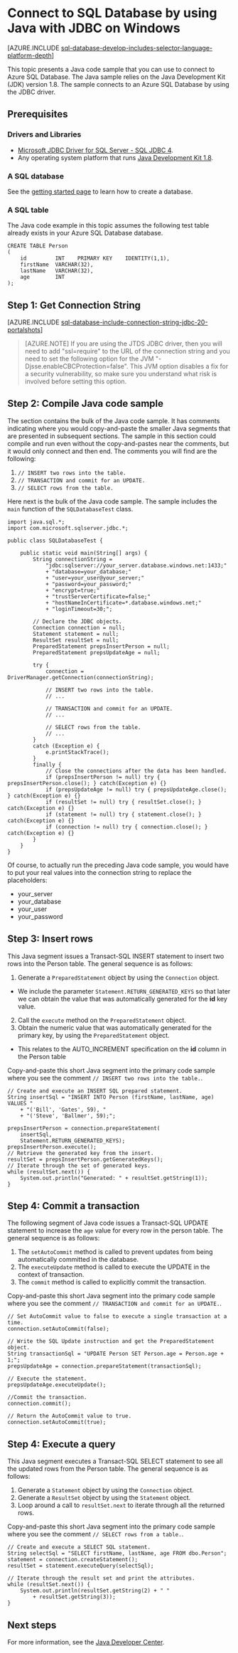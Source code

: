 <properties
    pageTitle="Connect to SQL Database by using Java with JDBC on Windows"
    description="Presents a Java code sample you can use to connect to Azure SQL Database. The sample uses JDBC, and it runs on a Windows client computer."
    services="sql-database"
    documentationCenter=""
    authors="LuisBosquez"
    manager="jeffreyg"
    editor="genemi"/>


<tags
    ms.service="sql-database"
    ms.workload="data-management"
    ms.tgt_pltfrm="na"
    ms.devlang="java"
    ms.topic="article"
    ms.date="12/08/2015"
    ms.author="lbosq"/>


# Connect to SQL Database by using Java with JDBC on Windows


[AZURE.INCLUDE [sql-database-develop-includes-selector-language-platform-depth](../../includes/sql-database-develop-includes-selector-language-platform-depth.md)]


This topic presents a Java code sample that you can use to connect to Azure SQL Database. The Java sample relies on the Java Development Kit (JDK) version 1.8. The sample connects to an Azure SQL Database by using the JDBC driver.


## Prerequisites

### Drivers and Libraries

- [Microsoft JDBC Driver for SQL Server - SQL JDBC 4](http://www.microsoft.com/download/details.aspx?displaylang=en&id=11774).
- Any operating system platform that runs [Java Development Kit 1.8](http://www.oracle.com/technetwork/java/javase/downloads/jdk8-downloads-2133151.html).

### A SQL database

See the [getting started page](sql-database-get-started.md) to learn how to create a database.  

### A SQL table

The Java code example in this topic assumes the following test table already exists in your Azure SQL Database database.

<!--
Could this instead be a #tempPerson table, so that the Java code sample could be fully self-sufficient and be runnable (with automatic cleanup)?
-->


    CREATE TABLE Person
    (
        id         INT    PRIMARY KEY    IDENTITY(1,1),
        firstName  VARCHAR(32),
        lastName   VARCHAR(32),
        age        INT
    );


## Step 1: Get Connection String

[AZURE.INCLUDE [sql-database-include-connection-string-jdbc-20-portalshots](../../includes/sql-database-include-connection-string-jdbc-20-portalshots.md)]

> [AZURE.NOTE] If you are using the JTDS JDBC driver, then you will need to add "ssl=require" to the URL of the connection string and you need to set the following option for the JVM "-Djsse.enableCBCProtection=false". This JVM option disables a fix for a security vulnerability, so make sure you understand what risk is involved before setting this option.


## Step 2:  Compile Java code sample


The section contains the bulk of the Java code sample. It has comments indicating where you would copy-and-paste the smaller Java segments that are presented in subsequent sections. The sample in this section could compile and run even without the copy-and-pastes near the comments, but it would only connect and then end. The comments you will find are the following:


1. `// INSERT two rows into the table.`
2. `// TRANSACTION and commit for an UPDATE.`
3. `// SELECT rows from the table.`


Here next is the bulk of the Java code sample. The sample includes the `main` function of the `SQLDatabaseTest` class.


    import java.sql.*;
    import com.microsoft.sqlserver.jdbc.*;

    public class SQLDatabaseTest {

        public static void main(String[] args) {
            String connectionString =
                "jdbc:sqlserver://your_server.database.windows.net:1433;"
                + "database=your_database;"
                + "user=your_user@your_server;"
                + "password=your_password;"
                + "encrypt=true;"
                + "trustServerCertificate=false;"
                + "hostNameInCertificate=*.database.windows.net;"
                + "loginTimeout=30;";

            // Declare the JDBC objects.
            Connection connection = null;
            Statement statement = null;
            ResultSet resultSet = null;
            PreparedStatement prepsInsertPerson = null;
            PreparedStatement prepsUpdateAge = null;

            try {
                connection = DriverManager.getConnection(connectionString);

                // INSERT two rows into the table.
                // ...

                // TRANSACTION and commit for an UPDATE.
                // ...

                // SELECT rows from the table.
                // ...
            }
            catch (Exception e) {
                e.printStackTrace();
            }
            finally {
                // Close the connections after the data has been handled.
                if (prepsInsertPerson != null) try { prepsInsertPerson.close(); } catch(Exception e) {}
                if (prepsUpdateAge != null) try { prepsUpdateAge.close(); } catch(Exception e) {}
                if (resultSet != null) try { resultSet.close(); } catch(Exception e) {}
                if (statement != null) try { statement.close(); } catch(Exception e) {}
                if (connection != null) try { connection.close(); } catch(Exception e) {}
            }
        }
    }


Of course, to actually run the preceding Java code sample, you would have to put your real values into the connection string to replace the placeholders:


- your_server
- your_database
- your_user
- your_password


## Step 3: Insert rows


This Java segment issues a Transact-SQL INSERT statement to insert two rows into the Person table. The general sequence is as follows:


1. Generate a `PreparedStatement` object by using the `Connection` object.
 - We include the parameter `Statement.RETURN_GENERATED_KEYS` so that later we can obtain the value that was automatically generated for the **id** key value.
2. Call the `execute` method on the `PreparedStatement` object.
3. Obtain the numeric value that was automatically generated for the primary key, by using the `PreparedStatement` object.
 - This relates to the AUTO_INCREMENT specification on the **id** column in the Person table


Copy-and-paste this short Java segment into the primary code sample where you see the comment `// INSERT two rows into the table.`.


    // Create and execute an INSERT SQL prepared statement.
    String insertSql = "INSERT INTO Person (firstName, lastName, age) VALUES "
        + "('Bill', 'Gates', 59), "
        + "('Steve', 'Ballmer', 59);";

    prepsInsertPerson = connection.prepareStatement(
        insertSql,
        Statement.RETURN_GENERATED_KEYS);
    prepsInsertPerson.execute();
    // Retrieve the generated key from the insert.
    resultSet = prepsInsertPerson.getGeneratedKeys();
    // Iterate through the set of generated keys.
    while (resultSet.next()) {
        System.out.println("Generated: " + resultSet.getString(1));
    }


## Step 4: Commit a transaction

The following segment of Java code issues a Transact-SQL UPDATE statement to increase the `age` value for every row in the person table. The general sequence is as follows:


1. The `setAutoCommit` method is called to prevent updates from being automatically committed in the database.
2. The `executeUpdate` method is called to execute the UPDATE in the context of transaction.
3. The `commit` method is called to explicitly commit the transaction.


Copy-and-paste this short Java segment into the primary code sample where you see the comment `// TRANSACTION and commit for an UPDATE.`.


    // Set AutoCommit value to false to execute a single transaction at a time.
    connection.setAutoCommit(false);

    // Write the SQL Update instruction and get the PreparedStatement object.
    String transactionSql = "UPDATE Person SET Person.age = Person.age + 1;";
    prepsUpdateAge = connection.prepareStatement(transactionSql);

    // Execute the statement.
    prepsUpdateAge.executeUpdate();

    //Commit the transaction.
    connection.commit();

    // Return the AutoCommit value to true.
    connection.setAutoCommit(true);


## Step 4: Execute a query


This Java segment executes a Transact-SQL SELECT statement to see all the updated rows from the Person table. The general sequence is as follows:


1. Generate a `Statement` object by using the `Connection` object.
2. Generate a `ResultSet` object by using the `Statement` object.
3. Loop around a call to `resultSet.next` to iterate through all the returned rows.


Copy-and-paste this short Java segment into the primary code sample where you see the comment `// SELECT rows from a table.`.


    // Create and execute a SELECT SQL statement.
    String selectSql = "SELECT firstName, lastName, age FROM dbo.Person";
    statement = connection.createStatement();
    resultSet = statement.executeQuery(selectSql);

    // Iterate through the result set and print the attributes.
    while (resultSet.next()) {
        System.out.println(resultSet.getString(2) + " "
            + resultSet.getString(3));
    }

## Next steps

For more information, see the [Java Developer Center](/develop/java/).

